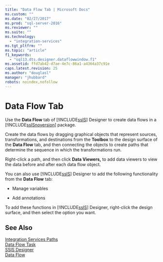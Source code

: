 ```yaml
---
title: "Data Flow Tab | Microsoft Docs"
ms.custom: ""
ms.date: "02/27/2017"
ms.prod: "sql-server-2016"
ms.reviewer: ""
ms.suite: ""
ms.technology: 
  - "integration-services"
ms.tgt_pltfrm: ""
ms.topic: "article"
f1_keywords: 
  - "sql13.dts.designer.dataflowwindow.f1"
ms.assetid: ffd7ab42-d7ae-4e7c-86a1-a4364a37c91e
caps.latest.revision: 25
ms.author: "douglasl"
manager: "jhubbard"
robots: noindex,nofollow
---
```

# Data Flow Tab
  Use the **Data Flow** tab of [!INCLUDE[ssIS](../a9retired/includes/ssis-md.md)] Designer to create data flows in a [!INCLUDE[ssISnoversion](../a9notintoc/includes/ssisnoversion-md.md)] package.  
  
 Create the data flows by dragging graphical objects that represent sources, transformations, and destinations from the **Toolbox** to the design surface of the **Data Flow** tab, and then connecting the objects to create paths that determine the sequence in which the transformations run.  
  
 Right-click a path, and then click **Data Viewers,** to add data viewers to view the data before and after each data flow object.  
  
 You can also use [!INCLUDE[ssIS](../a9retired/includes/ssis-md.md)] Designer to add the following functionality from the **Data Flow** tab:  
  
-   Manage variables  
  
-   Add annotations  
  
 To add these functions in [!INCLUDE[ssIS](../a9retired/includes/ssis-md.md)] Designer, right-click the design surface, and then select the option you want.  
  
## See Also  
 [Integration Services Paths](../integration-services/data-flow/integration-services-paths.md)   
 [Data Flow Task](../integration-services/control-flow/data-flow-task.md)   
 [SSIS Designer](../integration-services/ssis-designer.md)   
 [Data Flow](../integration-services/data-flow/data-flow.md)  
  
  